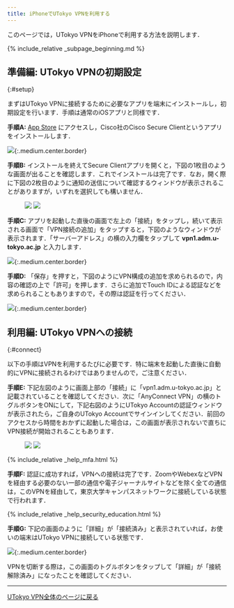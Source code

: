 ```yaml
---
title: iPhoneでUTokyo VPNを利用する 
---
```


このページでは，UTokyo VPNをiPhoneで利用する方法を説明します．

{% include_relative _subpage_beginning.md %}
## 準備編: UTokyo VPNの初期設定
{:#setup}

まずはUTokyo VPNに接続するために必要なアプリを端末にインストールし，初期設定を行います．手順は通常のiOSアプリと同様です．

**手順A:** [App Store](https://apps.apple.com/jp/app/cisco-anyconnect/id1135064690) にアクセスし，Cisco社のCisco Secure Clientというアプリをインストールします．

![](img/iphone01-app-store.png){:.medium.center.border}

**手順B:** インストールを終えてSecure Clientアプリを開くと，下図の1枚目のような画面が出ることを確認します．これでインストールは完了です．なお，開く際に下図の2枚目のように通知の送信について確認するウィンドウが表示されることがありますが，いずれを選択しても構いません．

<figure class="gallery">
  <img src="img/iphone02-setup_home.png" class="border">
  <img src="img/iphone03-setup_home_popup_notify.png" class="border">
</figure>

**手順C:** アプリを起動した直後の画面で左上の「接続」をタップし，続いて表示される画面で「VPN接続の追加」をタップすると，下図のようなウィンドウが表示されます．「サーバーアドレス」の横の入力欄をタップして **vpn1.adm.u-tokyo.ac.jp** と入力します．

![](img/iphone04-setup_home_connections_add-vpn-connection.png){:.medium.center.border}

**手順D:** 「保存」を押すと，下図のようにVPN構成の追加を求められるので，内容の確認の上で「許可」を押します．さらに追加でTouch IDによる認証などを求められることもありますので，その際は認証を行ってください．

![](img/iphone05-setup_home_connections_add-vpn-connection_popup_config.png){:.medium.center.border}


## 利用編: UTokyo VPNへの接続
{:#connect}

以下の手順はVPNを利用するたびに必要です．特に端末を起動した直後に自動的にVPNに接続されるわけではありませんので，ご注意ください．

**手順E:** 下記左図のように画面上部の「接続」に「vpn1.adm.u-tokyo.ac.jp」と記載されていることを確認してください．次に「AnyConnect VPN」の横のトグルボタンをONにして，下記右図のようにUTokyo Accountの認証ウィンドウが表示されたら，ご自身のUTokyo Accountでサインインしてください．前回のアクセスから時間をおかずに起動した場合は，この画面が表示されないで直ちにVPN接続が開始されることもあります．

<figure class="gallery">
  <img src="img/iphone06-home_disconnected.png" class="border">
  <img src="img/iphone07-signin_.png" class="border">
</figure>

{% include_relative _help_mfa.html %}

**手順F:** 認証に成功すれば，VPNへの接続は完了です．ZoomやWebexなどVPNを経由する必要のない一部の通信や電子ジャーナルサイトなどを除く全ての通信は，このVPNを経由して，東京大学キャンパスネットワークに接続している状態で行われます．

{% include_relative _help_security_education.html %}

**手順G:** 下記の画面のように「詳細」が「接続済み」と表示されていれば，お使いの端末はUTokyo VPNに接続している状態です．

![](img/iphone08-home_connected.png){:.medium.center.border}

VPNを切断する際は，この画面のトグルボタンをタップして「詳細」が「接続解除済み」になったことを確認してください．

---

[UTokyo VPN全体のページに戻る](.)
